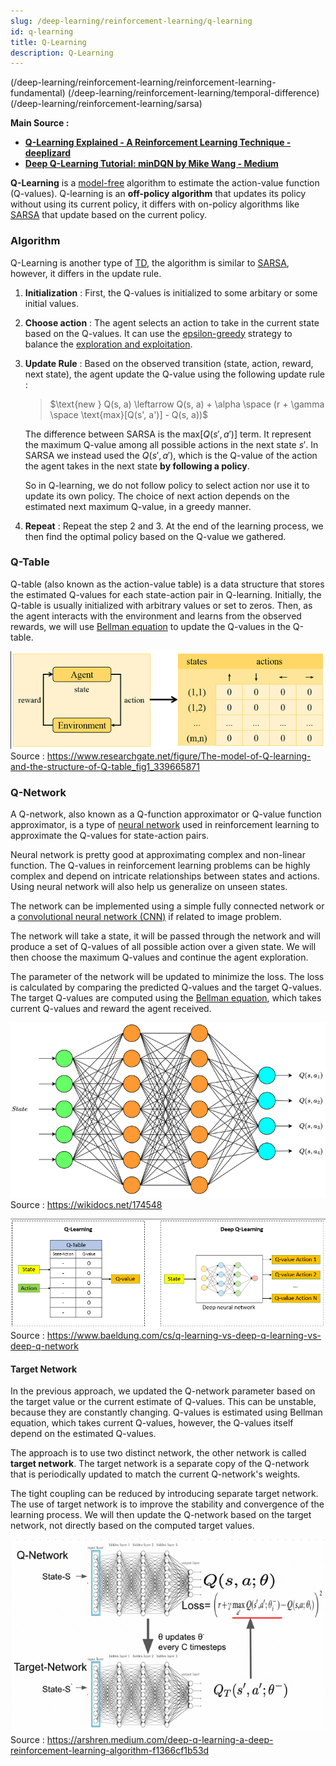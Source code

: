 ```yaml
---
slug: /deep-learning/reinforcement-learning/q-learning
id: q-learning
title: Q-Learning
description: Q-Learning
---
```


(/deep-learning/reinforcement-learning/reinforcement-learning-fundamental)
(/deep-learning/reinforcement-learning/temporal-difference)
(/deep-learning/reinforcement-learning/sarsa)

**Main Source :**

- **[Q-Learning Explained - A Reinforcement Learning Technique - deeplizard](https://youtu.be/qhRNvCVVJaA?si=UPvDuOOCuOsDQf9V)**
- **[Deep Q-Learning Tutorial: minDQN by Mike Wang - Medium](https://towardsdatascience.com/deep-q-learning-tutorial-mindqn-2a4c855abffc)**

**Q-Learning** is a [model-free](/deep-learning/reinforcement-learning/reinforcement-learning-fundamental#model-based--model-free) algorithm to estimate the action-value function (Q-values). Q-learning is an **off-policy algorithm** that updates its policy without using its current policy, it differs with on-policy algorithms like [SARSA](/deep-learning/reinforcement-learning/sarsa) that update based on the current policy.

### Algorithm

Q-Learning is another type of [TD](/deep-learning/reinforcement-learning/temporal-difference), the algorithm is similar to [SARSA](/deep-learning/reinforcement-learning/sarsa), however, it differs in the update rule.

1. **Initialization** : First, the Q-values is initialized to some arbitary or some initial values.

2. **Choose action** : The agent selects an action to take in the current state based on the Q-values. It can use the [epsilon-greedy](/deep-learning/reinforcement-learning/reinforcement-learning-fundamental#epsilon-greedy) strategy to balance the [exploration and exploitation](/deep-learning/reinforcement-learning/reinforcement-learning-fundamental#exploration--exploitation).

3. **Update Rule** : Based on the observed transition (state, action, reward, next state), the agent update the Q-value using the following update rule :

   > $\text{new } Q(s, a) \leftarrow Q(s, a) + \alpha \space (r + \gamma \space \text{max}[Q(s', a')] - Q(s, a))$

   The difference between SARSA is the $\text{max}[Q(s', a')]$ term. It represent the maximum Q-value among all possible actions in the next state $s'$. In SARSA we instead used the $Q(s', a')$, which is the Q-value of the action the agent takes in the next state **by following a policy**.

   So in Q-learning, we do not follow policy to select action nor use it to update its own policy. The choice of next action depends on the estimated next maximum Q-value, in a greedy manner.

4. **Repeat** : Repeat the step 2 and 3. At the end of the learning process, we then find the optimal policy based on the Q-value we gathered.

### Q-Table

Q-table (also known as the action-value table) is a data structure that stores the estimated Q-values for each state-action pair in Q-learning. Initially, the Q-table is usually initialized with arbitrary values or set to zeros. Then, as the agent interacts with the environment and learns from the observed rewards, we will use [Bellman equation](/deep-learning/reinforcement-learning/reinforcement-learning-fundamental#bellman-equation) to update the Q-values in the Q-table.

![Q-table](./q-table.png)  
Source : https://www.researchgate.net/figure/The-model-of-Q-learning-and-the-structure-of-Q-table_fig1_339665871

### Q-Network

A Q-network, also known as a Q-function approximator or Q-value function approximator, is a type of [neural network](/deep-learning/neural-network) used in reinforcement learning to approximate the Q-values for state-action pairs.

Neural network is pretty good at approximating complex and non-linear function. The Q-values in reinforcement learning problems can be highly complex and depend on intricate relationships between states and actions. Using neural network will also help us generalize on unseen states.

The network can be implemented using a simple fully connected network or a [convolutional neural network (CNN)](/deep-learning/cnn) if related to image problem.

The network will take a state, it will be passed through the network and will produce a set of Q-values of all possible action over a given state. We will then choose the maximum Q-values and continue the agent exploration.

The parameter of the network will be updated to minimize the loss. The loss is calculated by comparing the predicted Q-values and the target Q-values. The target Q-values are computed using the [Bellman equation](/deep-learning/reinforcement-learning/reinforcement-learning-fundamental#bellman-equation), which takes current Q-values and reward the agent received.

![Q-network](./q-network.png)  
Source : https://wikidocs.net/174548

![Q-learning comparison between q-table and q-network](./q-learning-comparison.png)  
Source : https://www.baeldung.com/cs/q-learning-vs-deep-q-learning-vs-deep-q-network

#### Target Network

In the previous approach, we updated the Q-network parameter based on the target value or the current estimate of Q-values. This can be unstable, because they are constantly changing. Q-values is estimated using Bellman equation, which takes current Q-values, however, the Q-values itself depend on the estimated Q-values.

The approach is to use two distinct network, the other network is called **target network**. The target network is a separate copy of the Q-network that is periodically updated to match the current Q-network's weights.

The tight coupling can be reduced by introducing separate target network. The use of target network is to improve the stability and convergence of the learning process. We will then update the Q-network based on the target network, not directly based on the computed target values.

![Target network](./target-network.png)  
Source : https://arshren.medium.com/deep-q-learning-a-deep-reinforcement-learning-algorithm-f1366cf1b53d
